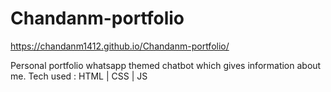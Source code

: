 # Chandanm-portfolio
https://chandanm1412.github.io/Chandanm-portfolio/

Personal portfolio whatsapp themed chatbot which gives information about me. 
Tech used : HTML | CSS | JS
